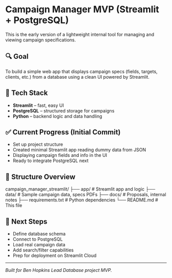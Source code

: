 # Campaign Manager MVP (Streamlit + PostgreSQL)

This is the early version of a lightweight internal tool for managing and viewing campaign specifications.

## 🔍 Goal

To build a simple web app that displays campaign specs (fields, targets, clients, etc.) from a database using a clean UI powered by Streamlit.

## 🧱 Tech Stack

- **Streamlit** – fast, easy UI
- **PostgreSQL** – structured storage for campaigns
- **Python** – backend logic and data handling

## ✅ Current Progress (Initial Commit)

- Set up project structure
- Created minimal Streamlit app reading dummy data from JSON
- Displaying campaign fields and info in the UI
- Ready to integrate PostgreSQL next

## 📁 Structure Overview

campaign_manager_streamlit/ 
├── app/ # Streamlit app and logic 
├── data/ # Sample campaign data, specs PDFs 
├── docs/ # Proposals, internal notes 
├── requirements.txt # Python dependencies 
└── README.md # This file


## 🚧 Next Steps

- Define database schema
- Connect to PostgreSQL
- Load real campaign data
- Add search/filter capabilities
- Prep for deployment on Streamlit Cloud

---

*Built for Ben Hopkins Lead Database project MVP.*
